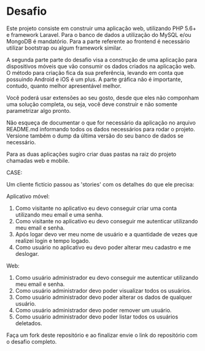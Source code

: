 # Desafio
Este projeto consiste em construir uma aplicação web, utilizando PHP 5.6+ e framework Laravel. Para o banco de dados a utilização do MySQL e/ou MongoDB é mandatório. Para a parte referente ao frontend é necessário utilizar bootstrap ou algum framework similar.

A segunda parte parte do desafio visa a construção de uma aplicação para dispositivos móveis que vão consumir os dados criados na aplicação web. O método para criação fica da sua preferência, levando em conta que possuindo Android e iOS é um plus. A parte gráfica não é importante, contudo, quanto melhor apresentável melhor.

Você poderá usar extensões ao seu gosto, desde que eles não componham uma solução completa, ou seja, você deve construir e não somente parametrizar algo pronto.

Não esqueça de documentar o que for necessário da aplicação no arquivo README.md informando todos os dados necessários para rodar o projeto. Versione também o dump da última versão do seu banco de dados se necessário.

Para as duas aplicações sugiro criar duas pastas na raiz do projeto chamadas web e mobile.

CASE:

Um cliente fictício passou as 'stories' com os detalhes do que ele precisa:

Aplicativo móvel:
1. Como visitante no aplicativo eu devo conseguir criar uma conta utilizando meu email e uma senha.
2. Como visitante no aplicativo eu devo conseguir me autenticar utilizando meu email e senha.
3. Após logar devo ver meu nome de usuário e a quantidade de vezes que realizei login e tempo logado.
4. Como usuário no aplicativo eu devo poder alterar meu cadastro e me deslogar.

Web:
1. Como usuário administrador eu devo conseguir me autenticar utilizando meu email e senha.
2. Como usuário administrador devo poder visualizar todos os usuários.
3. Como usuário administrador devo poder alterar os dados de qualquer usuário. 
4. Como usuário administrador devo poder remover um usuário.
5. Como usuário administrador devo poder listar todos os usuários deletados.


Faça um fork deste repositório e ao finalizar envie o link do repositório com o desafio completo.
